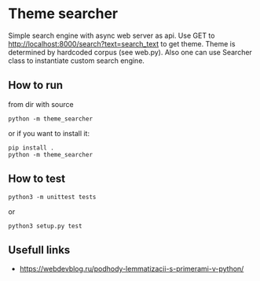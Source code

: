 # Theme searcher

Simple search engine with async web server as api.
Use GET to <http://localhost:8000/search?text=search_text> to get theme.
Theme is determined by hardcoded corpus (see web.py). Also one can use Searcher class to instantiate
custom search engine.

## How to run

from dir with source

```shell
python -m theme_searcher
```

or if you want to install it:

```shell
pip install .
python -m theme_searcher
```

## How to test

```shell
python3 -m unittest tests
```

or

```shell
python3 setup.py test
```

## Usefull links

- <https://webdevblog.ru/podhody-lemmatizacii-s-primerami-v-python/>
